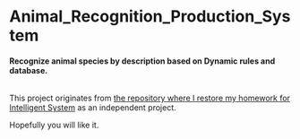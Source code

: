 # Animal_Recognition_Production_System

#### Recognize animal species by description based on Dynamic rules and database.

![]()

This project originates from [the repository where I restore my homework for Intelligent System](https://github.com/DuNGEOnmassster/Intelligent_System_homework.git) as an independent project.

Hopefully you will like it.


